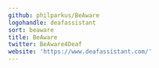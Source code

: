 ```yaml
---
github: philparkus/BeAware
logohandle: deafassistant
sort: beaware
title: BeAware
twitter: BeAware4Deaf
website: 'https://www.deafassistant.com/'
---
```

